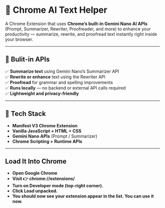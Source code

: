 # 🧠 Chrome AI Text Helper

A Chrome Extension that uses **Chrome’s built-in Gemini Nano AI APIs** (Prompt, Summarizer, Rewriter, Proofreader, and more) to enhance your productivity — summarize, rewrite, and proofread text instantly right inside your browser.

---

## 🚀 Bulit-in APIs

✅ **Summarize text** using Gemini Nano’s Summarizer API  
✅ **Rewrite or enhance** text using the Rewriter API  
✅ **Proofread** for grammar and spelling improvements  
✅ **Runs locally** — no backend or external API calls required  
✅ **Lightweight and privacy-friendly**

---

## 🧩 Tech Stack

- **Manifest V3 Chrome Extension**
- **Vanilla JavaScript + HTML + CSS**
- **Gemini Nano APIs** (Prompt / Summarizer)
- **Chrome Scripting + Runtime APIs**

---
## Load It Into Chrome

- **Open Google Chrome**
- **Visit 👉 chrome://extensions/**
- **Turn on Developer mode (top-right corner).**
- **Click Load unpacked.**
- **You should now see your extension appear in the list. You can use it now.**